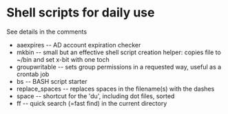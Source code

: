 # Shell scripts for daily use

See details in the comments

* aaexpires -- AD account expiration checker
* mkbin -- small but an effective shell script creation helper: copies file to ~/bin and set x-bit with one toch
* groupwritable -- sets group permissions in a requested way, useful as a crontab job
* bs -- BASH script starter
* replace_spaces -- replaces spaces in the filename(s) with the dashes
* space -- shortcut for the 'du', including dot files, sorted
* ff -- quick search (=fast find) in the current directory
